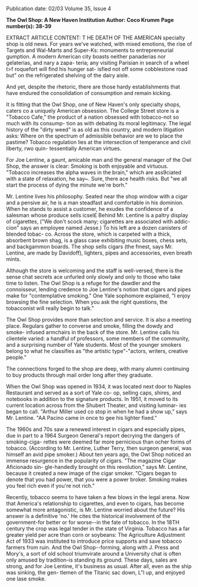 Publication date: 02/03
Volume 35, Issue 4

**The Owl Shop: A New Haven Institution**
**Author: Coco Krumm**
**Page number(s): 38-39**

EXTRACT ARTICLE CONTENT:
T
HE DEATH OF THE AMERICAN specialty 
shop is old news. For years we've 
watched, with mixed emotions, the rise of 
Targets and Wal-Marts and Super-Ks: 
monuments to entrepreneurial gumption. 
A modern American city boasts neither 
panaderias nor gelaterias, and nary a zapa-
teria; any visiting Parisian in search of a 
wheel t>f roquefort will find his hunger sat-
isfied not off some cobblestone road but" on 
the refrigerated shelving of the dairy aisle. 

And yet, despite the rhetoric, there are 
those hardy establishments that have 
endured the consolidation of consumption 
and remain kicking.


It is fitting that the Owl Shop, one of 
New Haven's only specialty shops, caters co 
a uniquely American obsession. The 
College Street store is a "Tobacco Cafe," 
the product of a nation obsessed with 
tobacco-not so much with its consump-
tion as with debating its moral legitimacy. 
The legal history of the "dirty weed" is as 
old as this country, and modern litigation 
asks: Where on the spectrum of admissible 
behavior are we to place the pastime? 
Tobacco regulation lies at the intersection 
of temperance and civil liberty, rwo quin-
tessentially American virtues. 

For Joe Lentine, a gaunt, amicable 
man and the general manager of the Owl 
Shop, the answer is clear: Smoking is both 
enjoyable and virtuous. "Tobacco increases 
the alpha waves in the brain," which are 
ass9ciated with a state of relaxation, he 
say~. Sure, there ace health risks. But "we all 
start the process of dying the minute we're 
borh." 

Mr. Lentine lives his philosophy. 
Seated near the shop window with a cigar 
and a pensive air, he is a man steadfast and 
comfortable in his dominion. When he 
stands to assist a customer, he exudes the 
confidence of a salesman whose produce 
sells icsel£ Behind Mr. Lentine is a paltry 
display of cigarettes, ("We don't scock 
many; cigarettes are associated with addic-
cion" says an employee named Jesse.) To his 
left are a dozen canisters of blended tobac-
co. Across the store, which is carpeted with 
a thick, absorbent brown shag, is a glass 
case exhibiting music boxes, chess sets, and 
backgammon boards. The shop sells cigars 
(the fmest, says Mr. Lentine, are made by 
Davidoff), lighters, pipes and accessories, 
even breath mints. 

Although the store is welcoming and 
the staff is well-versed, there is the sense 
chat secrets ace unfurled only slowly and 
only to those who take time to listen. The 
Owl Shop is a refuge for the dawdler and 
the connoisseur, lending credence to Joe 
Lentine's notion that cigars and pipes make 
for "contemplative smoking." One Yale 
sophomore explained, "I enjoy browsing 
the fine selection. When you ask the right 
questions, the tobacconist will really begin 
to talk." 

The Owl Shop provides more than 
selection and service. It is also a meeting 
place. Regulars gather to converse and 
smoke, filling the dowdy and smoke-
infused armchairs in the back of the store. 
Mr. Lentine calls his clientele varied: a 
handful of professors, some members of the 
community, and a surprising number of 
Yale students. Most of the younger smokers 
belong to what he classifies as "the artistic 
type"-"actors, writers, creative people." 

The connections forged to the shop are 
deep, with many alumni continuing to buy 
products through mail order long after they 
graduate. 

When the Owl Shop was opened in 
1934, it was located next door to Naples 
Restaurant and served as a sort of Yale co-
op, selling caps, shires, and notebooks in 
addition to the signature products. In 1951, 
it moved to its current location across from 
the Shubert Theater, and visiting luminar-
ies began to call. "Arthur Miller used co 
stop in when he had a show up," says Mr. 
Lentine. "AA Pacino came in once to gee his 
lighter fixed." 

The 1960s and 70s saw a renewed 
interest in cigars and especially pipes, due 
in part to a 1964 Surgeon General's report 
decrying the dangers of smoking-ciga-
rettes were deemed far more pernicious 
than ocher forms of tobacco. (According to 
Mr. Lentine, Luther Terry, then surgeon 
general, was himself an avid pipe smoker.) 
About ten years ago, the Owl Shop noticed 
an immense resurgence in the popularity of 
cigars. "The magazine Cigar Aficionado sin-
gle-handedly brought on this revolution," 
says Mr. Lentine, because it created a new 
image of the cigar smoker. "Cigars began to 
denote that you had power, that you were a 
power broker. Smoking makes you feel rich 
even if you're not rich." 

Recently, tobacco seems to have taken 
a few blows in the legal arena. Now that 
America's relationship to cigarettes, and 
even to cigars, has become somewhat more 
antagonistic, is Mr. Lentine worried about 
the future? His answer is a definitive 'no.' 
He cites the historical involvement of the 
government-for better or for worse--in 
the fate of tobacco. In the 18TH century the 
crop was legal tender in the state of 
Virginia. Tobacco has a far greater yield per 
acre 
than 
corn 
or soybeans: 
The 
Agriculture Adjustment Act of 1933 was 
instituted to introduce price supports and 
save tobacco farmers from ruin. And the 
Owl Shop--forming, along with J. Press 
and Mory's, a sort of old school triumvirate 
around a University chat is often only 
amused by tradition-is standing its 
ground. These days, sales are strong, and 
for Joe Lentine, it's business as usual. After 
all, even as the ship was sinking, the gen-
tlemen of the Titanic sac down, L"l up, and 
enjoyed one lase smoke.
